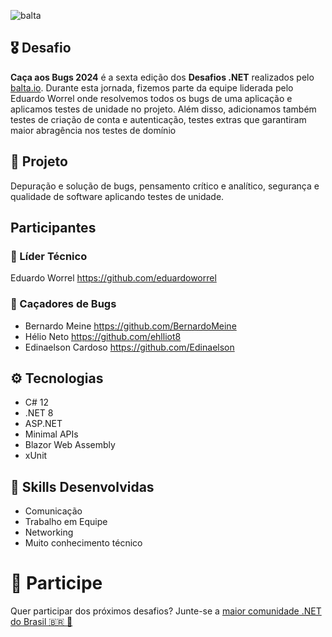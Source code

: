 ![balta](https://baltaio.blob.core.windows.net/static/images/dark/balta-logo.svg)

## 🎖️ Desafio
**Caça aos Bugs 2024** é a sexta edição dos **Desafios .NET** realizados pelo [balta.io](https://balta.io). Durante esta jornada, fizemos parte da equipe liderada pelo Eduardo Worrel onde resolvemos todos os bugs de uma aplicação e aplicamos testes de unidade no projeto. Além disso, adicionamos também testes de criação de conta e autenticação, testes extras que garantiram maior abragência nos testes de domínio

## 📱 Projeto
Depuração e solução de bugs, pensamento crítico e analítico, segurança e qualidade de software aplicando testes de unidade.

## Participantes
### 🚀 Líder Técnico
Eduardo Worrel https://github.com/eduardoworrel
 
### 👻 Caçadores de Bugs
* Bernardo Meine https://github.com/BernardoMeine
* Hélio Neto https://github.com/ehlliot8
* Edinaelson Cardoso https://github.com/Edinaelson

## ⚙️ Tecnologias
* C# 12
* .NET 8
* ASP.NET
* Minimal APIs
* Blazor Web Assembly
* xUnit

## 🥋 Skills Desenvolvidas
* Comunicação
* Trabalho em Equipe
* Networking
* Muito conhecimento técnico

# 💜 Participe
Quer participar dos próximos desafios? Junte-se a [maior comunidade .NET do Brasil 🇧🇷 💜](https://balta.io/discord)
